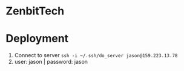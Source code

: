# ZenbitTech

# Deployment

1. Connect to server `ssh -i ~/.ssh/do_server jason@159.223.13.78`
2. user: jason | password: jason
